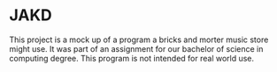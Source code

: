 JAKD
====
This project is a mock up of a program a bricks and morter music store might use.
It was part of an assignment for our bachelor of science in computing degree.
This program is not intended for real world use.

